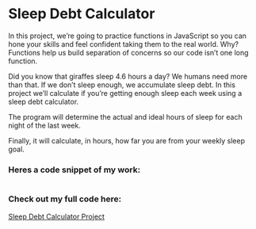 # Sleep Debt Calculator

In this project, we’re going to practice functions in JavaScript so you can hone your skills and feel confident taking them to the real world. Why? Functions help us build separation of concerns so our code isn’t one long function.

Did you know that giraffes sleep 4.6 hours a day? We humans need more than that. If we don’t sleep enough, we accumulate sleep debt. In this project we’ll calculate if you’re getting enough sleep each week using a sleep debt calculator.

The program will determine the actual and ideal hours of sleep for each night of the last week.

Finally, it will calculate, in hours, how far you are from your weekly sleep goal.

### Heres a code snippet of my work:

```javascript

```

### Check out my full code here:

[Sleep Debt Calculator Project](Sleep%20Debt%20Calculator.js)